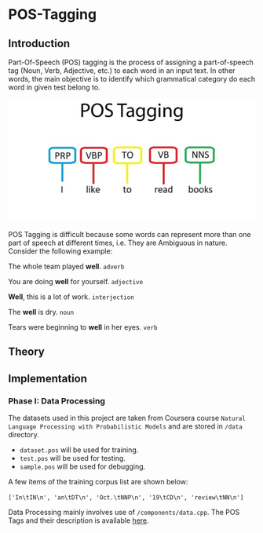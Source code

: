 # POS-Tagging

## Introduction

Part-Of-Speech (POS) tagging is the process of assigning a part-of-speech tag (Noun, Verb, Adjective, etc.) to each word in an input text. In other words, the main objective is to identify which grammatical category do each word in given test belong to.

<img src = "../assets/POS-Tagging.jpg" alt="POS-Tagging">

POS Tagging is difficult because some words can represent more than one part of speech at different times, i.e. They are Ambiguous in nature. Consider the following example:

The whole team played <b>well</b>. ```adverb```

You are doing <b>well</b> for yourself. ```adjective```

<b>Well</b>, this is a lot of work. ```interjection```

The <b>well</b> is dry. ```noun```

Tears were beginning to <b>well</b> in her eyes. ```verb```

## Theory

## Implementation

### Phase I: Data Processing

The datasets used in this project are taken from Coursera course ```Natural Language Processing with Probabilistic Models``` and are stored in ```/data``` directory.

* ```dataset.pos``` will be used for training.
* ```test.pos``` will be used for testing.
* ```sample.pos``` will be used for debugging.

A few items of the training corpus list are shown below:

```['In\tIN\n', 'an\tDT\n', 'Oct.\tNNP\n', '19\tCD\n', 'review\tNN\n']```

Data Processing mainly involves use of ```/components/data.cpp```. The POS Tags and their description is available <a href="http://relearn.be/2015/training-common-sense/sources/software/pattern-2.6-critical-fork/docs/html/mbsp-tags.html">here</a>.

